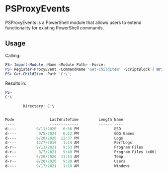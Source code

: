 # PSProxyEvents
PSProxyEvents is a PowerShell module that allows users to extend functionality for existing PowerShell commands.

## Usage

Calling:
```powershell
PS> Import-Module -Name <Module Path> -Force;
PS> Register-ProxyEvent -CommandName 'Get-ChildItem' -ScriptBlock { Write-Host -Object $Path } -Before;
PS> Get-ChildItem -Path 'C:\';
```

Results in:
```powershell
PS>
C:\

        Directory: C:\


Mode                LastWriteTime         Length Name
----                -------------         ------ ----
d----         9/11/2020   6:36 PM                ESD
d----          9/5/2021   6:12 PM                GOG Games
d----         8/20/2020  12:37 PM                Logs
d----         12/7/2019   1:14 AM                PerfLogs
d-r--         9/13/2021   9:53 PM                Program Files
d-r--          8/7/2021   9:49 PM                Program Files (x86)
d----         8/20/2020  11:53 AM                Temp
d-r--         8/20/2020   9:20 AM                Users
d----         9/17/2021   1:10 AM                Windows
```
